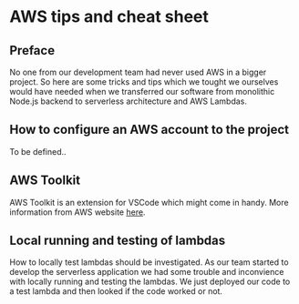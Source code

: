 # AWS tips and cheat sheet

## Preface
No one from our development team had never used AWS in a bigger project. So here are some tricks and tips which we tought we ourselves would have needed when we transferred our software from monolithic Node.js backend to serverless architecture and AWS Lambdas.  

## How to configure an AWS account to the project
To be defined..

## AWS Toolkit
AWS Toolkit is an extension for VSCode which might come in handy. More information from AWS website [here](https://aws.amazon.com/visualstudiocode/).  

## Local running and testing of lambdas
How to locally test lambdas should be investigated. As our team started to develop the serverless application we had some trouble and inconvience with locally running and testing the lambdas. We just deployed our code to a test lambda and then looked if the code worked or not.